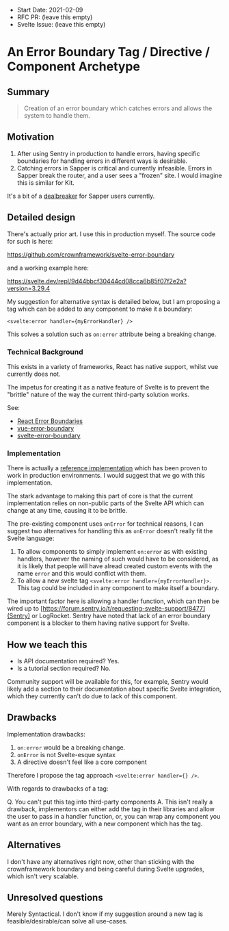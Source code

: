 - Start Date: 2021-02-09
- RFC PR: (leave this empty)
- Svelte Issue: (leave this empty)

# An Error Boundary Tag / Directive / Component Archetype

## Summary

> Creation of an error boundary which catches errors and allows the system to handle them.

## Motivation

1. After using Sentry in production to handle errors, having specific boundaries for handling errors in different ways is desirable.
2. Catching errors in Sapper is critical and currently infeasible. Errors in Sapper break the router, and a user sees a "frozen" site. I would imagine this is similar for Kit.

It's a bit of a [dealbreaker](https://news.ycombinator.com/item?id=22544837) for Sapper users currently.

## Detailed design

There's actually prior art. I use this in production myself. The source code for such is here:

https://github.com/crownframework/svelte-error-boundary

and a working example here:

https://svelte.dev/repl/9d44bbcf30444cd08cca6b85f07f2e2a?version=3.29.4

My suggestion for alternative syntax is detailed below, but I am proposing a tag which can be added to any component to make it a boundary:

```svelte
<svelte:error handler={myErrorHandler} />
```

This solves a solution such as `on:error` attribute being a breaking change.

### Technical Background

This exists in a variety of frameworks, React has native support, whilst vue currently does not.

The impetus for creating it as a native feature of Svelte is to prevent the "brittle" nature of the way the current third-party solution works.

See:

* [React Error Boundaries](https://reactjs.org/docs/error-boundaries.html)
* [vue-error-boundary](https://www.npmjs.com/package/vue-error-boundary)
* [svelte-error-boundary](https://github.com/crownframework/svelte-error-boundary)

### Implementation

There is actually a [reference implementation](https://github.com/crownframework/svelte-error-boundary)
which has been proven to work in production environments. I would suggest that we go with
this implementation.

The stark advantage to making this part of core is that the current implementation
relies on non-public parts of the Svelte API which can change at any time,
causing it to be brittle.

The pre-existing component uses `onError` for technical reasons, I can suggest two alternatives for handling
this as `onError` doesn't really fit the Svelte language:

1. To allow components to simply implement `on:error` as with existing handlers, however the naming of such would have to be considered, as it is likely that people will have alread created custom events with the name `error` and this would conflict with them.
1. To allow a new svelte tag `<svelte:error handler={myErrorHandler}>`. This tag could be included in any component to make itself a boundary.

The important factor here is allowing a handler function, which can then be wired up to
[https://forum.sentry.io/t/requesting-svelte-support/8477](Sentry) or LogRocket. Sentry have noted
that lack of an error boundary component is a blocker to them having native support for
Svelte.

## How we teach this

* Is API documentation required? Yes.
* Is a tutorial section required? No.

Community support will be available for this, for example, Sentry would likely add a section to their documentation about specific Svelte integration, which they currently can't do due to lack of this component.

## Drawbacks

Implementation drawbacks:

1. `on:error` would be a breaking change.
1. `onError` is not Svelte-esque syntax
1. A directive doesn't feel like a core component

Therefore I propose the tag approach `<svelte:error handler={} />`.

With regards to drawbacks of a tag:

Q. You can't put this tag into third-party components
A. This isn't really a drawback, implementors can either add the tag in their libraries and allow the user to pass in a handler function, or, you can wrap any component you want as an error boundary, with a new component which has the tag.

## Alternatives

I don't have any alternatives right now, other than sticking with the crownframework boundary and being careful during Svelte upgrades, which isn't very scalable.

## Unresolved questions

Merely Syntactical. I don't know if my suggestion around a new tag is feasible/desirable/can solve all use-cases.
